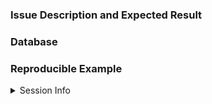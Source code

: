 ### Issue Description and Expected Result
<!--Example: `dbGetQuery()` returns incorrect timestamps.-->

### Database
<!--Example: PostgreSQL 9.5, SQL Server 2012-->

### Reproducible Example
<!--
If possible include a _small_ dump of the table with the error and the R code
that generates the error.

Example:
```r
library(odbconnect)
library(DBI)
con <- dbConnect(odbconnect::odbconnect(), dsn = "PostgreSQL")
dbWriteTable(con, "iris", iris)
dbReadTable(con, "iris")
```
-->

<details>
<summary>Session Info</summary>

```r
devtools::session_info()
#> output
```
</details>
